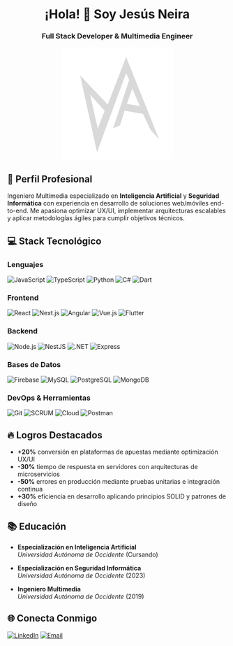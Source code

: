 <div align="center">
  
# ¡Hola! 👋 Soy Jesús Neira 
### Full Stack Developer & Multimedia Engineer

![Tu Logo](assets/logo.svg)

</div>

## 🚀 Perfil Profesional

Ingeniero Multimedia especializado en **Inteligencia Artificial** y **Seguridad Informática** con experiencia en desarrollo de soluciones web/móviles end-to-end. Me apasiona optimizar UX/UI, implementar arquitecturas escalables y aplicar metodologías ágiles para cumplir objetivos técnicos.

## 💻 Stack Tecnológico

### Lenguajes

![JavaScript](https://img.shields.io/badge/-JavaScript-F7DF1E?logo=javascript&logoColor=black)
![TypeScript](https://img.shields.io/badge/-TypeScript-3178C6?logo=typescript&logoColor=white)
![Python](https://img.shields.io/badge/-Python-3776AB?logo=python&logoColor=white)
![C#](https://img.shields.io/badge/-C%23-239120?logo=c-sharp&logoColor=white)
![Dart](https://img.shields.io/badge/-Dart-0175C2?logo=dart&logoColor=white)

### Frontend

![React](https://img.shields.io/badge/-React-61DAFB?logo=react&logoColor=black)
![Next.js](https://img.shields.io/badge/-Next.js-000000?logo=next.js)
![Angular](https://img.shields.io/badge/-Angular-DD0031?logo=angular)
![Vue.js](https://img.shields.io/badge/-Vue.js-4FC08D?logo=vue.js&logoColor=white)
![Flutter](https://img.shields.io/badge/-Flutter-02569B?logo=flutter)

### Backend

![Node.js](https://img.shields.io/badge/-Node.js-339933?logo=node.js&logoColor=white)
![NestJS](https://img.shields.io/badge/-NestJS-E0234E?logo=nestjs)
![.NET](https://img.shields.io/badge/-.NET-512BD4?logo=.net)
![Express](https://img.shields.io/badge/-Express-000000?logo=express)

### Bases de Datos

![Firebase](https://img.shields.io/badge/-Firebase-FFCA28?logo=firebase&logoColor=black)
![MySQL](https://img.shields.io/badge/-MySQL-4479A1?logo=mysql&logoColor=white)
![PostgreSQL](https://img.shields.io/badge/-PostgreSQL-4169E1?logo=postgresql)
![MongoDB](https://img.shields.io/badge/-MongoDB-47A248?logo=mongodb&logoColor=white)

### DevOps & Herramientas

![Git](https://img.shields.io/badge/-Git-F05032?logo=git&logoColor=white)
![SCRUM](https://img.shields.io/badge/-SCRUM-6DB33F?logo=scrumalliance)
![Cloud](https://img.shields.io/badge/-Cloud%20Computing-FF9900?logo=amazonaws)
![Postman](https://img.shields.io/badge/-Postman-FF6C37?logo=postman)

## 🔥 Logros Destacados

- **+20%** conversión en plataformas de apuestas mediante optimización UX/UI
- **-30%** tiempo de respuesta en servidores con arquitecturas de microservicios
- **-50%** errores en producción mediante pruebas unitarias e integración continua
- **+30%** eficiencia en desarrollo aplicando principios SOLID y patrones de diseño

## 📚 Educación

- **Especialización en Inteligencia Artificial**  
  _Universidad Autónoma de Occidente_ (Cursando)

- **Especialización en Seguridad Informática**  
  _Universidad Autónoma de Occidente_ (2023)

- **Ingeniero Multimedia**  
  _Universidad Autónoma de Occidente_ (2019)

## 🌐 Conecta Conmigo

[![LinkedIn](https://img.shields.io/badge/LinkedIn-jesus--daniel--neira--lara--fullstackdeveloper-0A66C2?logo=linkedin)](https://www.linkedin.com/in/jesus-daniel-neira-lara-fullstackdeveloper/)
[![Email](https://img.shields.io/badge/Email-jdnl95%40gmail.com-D14836?logo=gmail)](mailto:jdnl95@gmail.com)
